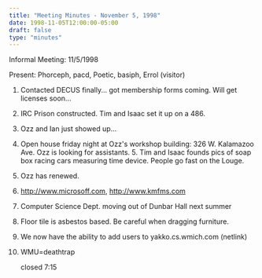 ```yaml
---
title: "Meeting Minutes - November 5, 1998"
date: 1998-11-05T12:00:00-05:00
draft: false
type: "minutes"
---
```


Informal Meeting:  11/5/1998 </p><p>
Present: Phorceph, pacd, Poetic, basiph, Errol (visitor) </p><p>
1. Contacted DECUS finally... got membership forms coming.  Will get licenses soon... </p><p>
2. IRC Prison constructed.  Tim and Isaac set it up on a 486. </p><p>
3. Ozz and Ian just showed up... </p><p>
4. Open house friday night at Ozz's workshop building: 326 W. Kalamazoo Ave.  Ozz is looking for assistants.   5. Tim and Isaac founds pics of soap box racing cars measuring time device.  People go fast on the Louge. </p><p>
6. Ozz has renewed. </p><p>
7. http://www.microsoff.com, http://www.kmfms.com </p><p>
8. Computer Science Dept. moving out of Dunbar Hall next summer </p><p>
9. Floor tile is asbestos based.  Be careful when dragging furniture. </p><p>
10. We now have the ability to add users to yakko.cs.wmich.com (netlink) </p><p>
11. WMU=deathtrap </p><p>
closed 7:15   </p>
